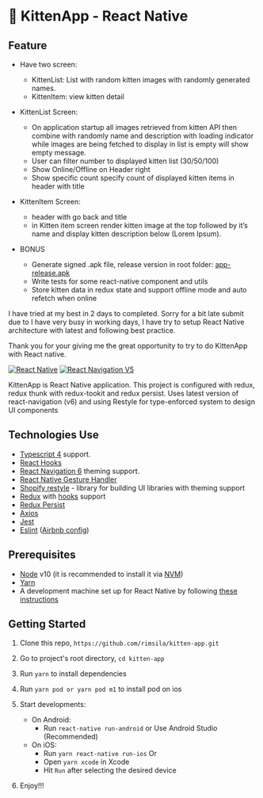 # 🚀 KittenApp - React Native

## Feature

- Have two screen:
  - KittenList: List with random kitten images with randomly generated names.
  - KittenItem: view kitten detail
- KittenList Screen:
  - On application startup all images retrieved from kitten API then combine with randomly name and description with loading indicator while images are being fetched to display in list is empty will show empty message.
  - User can filter number to displayed kitten list (30/50/100)
  - Show Online/Offline on Header right
  - Show specific count specify count of displayed kitten items in header with title
- KittenItem Screen:

  - header with go back and title
  - in Kitten item screen render kitten image at the top followed by it’s name and display kitten description below (Lorem Ipsum).

- BONUS
  - Generate signed .apk file, release version in root folder: [app-release.apk](https://github.com/rimsila/kitten-app/blob/main/app-release.apk)
  - Write tests for some react-native component and utils
  - Store kitten data in redux state and support offline mode and auto refetch when online

I have tried at my best in 2 days to completed. Sorry for a bit late submit due to I have very busy in working days, I have try to setup React Native architecture with latest and following best practice.

Thank you for your giving me the great opportunity to try to do KittenApp with React native.

[![React Native](https://img.shields.io/badge/React%20Native-v0.65.1-green.svg)](https://facebook.github.io/react-native/) [![React Navigation V5](https://img.shields.io/badge/React%20Navigation-v6.0.2-blue.svg)](https://reactnavigation.org/)

KittenApp is React Native application. This project is configured with redux, redux thunk with redux-tookit and redux persist. Uses latest version of react-navigation (v6) and using Restyle for type-enforced system to design UI components

## Technologies Use

- [Typescript 4](https://www.typescriptlang.org/) support.
- [React Hooks](https://reactjs.org/docs/hooks-intro.html)
- [React Navigation 6](https://reactnavigation.org/) theming support.
- [React Native Gesture Handler](https://github.com/kmagiera/react-native-gesture-handler)
- [Shopify restyle](https://github.com/Shopify/restyle) - library for building UI libraries with theming support
- [Redux](http://redux.js.org/) with [hooks](https://react-redux.js.org/api/hooks) support
- [Redux Persist](https://github.com/rt2zz/redux-persist/)
- [Axios](https://github.com/axios/axios)
- [Jest](https://facebook.github.io/jest/)
- [Eslint](http://eslint.org/) ([Airbnb config](https://github.com/airbnb/javascript/tree/master/packages/eslint-config-airbnb))

## Prerequisites

- [Node](https://nodejs.org) v10 (it is recommended to install it via [NVM](https://github.com/creationix/nvm))
- [Yarn](https://yarnpkg.com/)
- A development machine set up for React Native by following [these instructions](https://facebook.github.io/react-native/docs/getting-started.html)

## Getting Started

1. Clone this repo, `https://github.com/rimsila/kitten-app.git`
2. Go to project's root directory, `cd kitten-app`
3. Run `yarn` to install dependencies
4. Run `yarn pod or yarn pod m1` to install pod on ios
5. Start developments:

   - On Android:
     - Run `react-native run-android` or Use Android Studio (Recommended)
   - On iOS:
     - Run `yarn react-native run-ios` Or
     - Open `yarn xcode` in Xcode
     - Hit `Run` after selecting the desired device

6. Enjoy!!!
